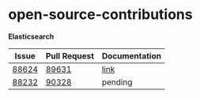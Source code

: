 # open-source-contributions

**Elasticsearch**

| Issue | Pull Request | Documentation |
| --- | --- | --- |
| [88624](https://github.com/elastic/elasticsearch/issues/88624) | [89631](https://github.com/elastic/elasticsearch/pull/89631) | [link](https://www.elastic.co/guide/en/elasticsearch/reference/current/paginate-search-results.html) |
| [88232](https://github.com/elastic/elasticsearch/issues/88232) | [90328](https://github.com/elastic/elasticsearch/pull/90328) | pending |






